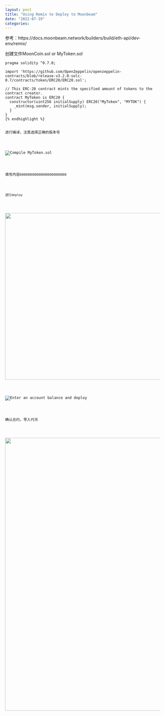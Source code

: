 ```yaml
---
layout: post
title: "Using Remix to Deploy to Moonbeam"
date: "2022-07-19"
categories: 
---
```

<p>参考：https://docs.moonbeam.network/builders/build/eth-api/dev-env/remix/</p>

<p>创建文件MoonCoin.sol or MyToken.sol</p>

<pre id="__code_0">
<code tabindex="0"><span class="k">pragma solidity</span><span class="w"> </span><span class="o">^</span><span class="k">0.7.0</span><span class="p">;</span>

<span class="kt">import</span><span class="w"> </span><span class="s1">&#39;https://github.com/OpenZeppelin/openzeppelin-contracts/blob/release-v3.2.0-solc-0.7/contracts/token/ERC20/ERC20.sol&#39;</span><span class="p">;</span>

<span class="c1">// This ERC-20 contract mints the specified amount of tokens to the contract creator.</span>
<span class="k">contract</span><span class="w"> </span><span class="ni">MyToken</span><span class="w"> </span><span class="kt">is</span><span class="w"> </span>ERC20<span class="w"> </span><span class="p">{</span>
<span class="w">  </span><span class="kt">constructor</span><span class="p">(</span><span class="kt">uint256</span><span class="w"> </span><span class="nv">initialSupply</span><span class="p">)</span><span class="w"> </span>ERC20<span class="p">(</span><span class="s2">&quot;MyToken&quot;</span><span class="p">,</span><span class="w"> </span><span class="s2">&quot;MYTOK&quot;</span><span class="p">)</span><span class="w"> </span><span class="p">{</span>
<span class="w">    </span>_mint<span class="p">(</span><span class="k">msg.sender</span><span class="p">,</span><span class="w"> </span>initialSupply<span class="p">);</span>
<span class="w">  </span><span class="p">}</span>
<span class="p">}</span>
{% endhighlight %}

<p>进行编译，注意选择正确的版本号</p>

<p><img alt="Compile MyToken.sol" src="https://docs.moonbeam.network/images/builders/build/eth-api/dev-env/remix/using-remix-6.png" /></p>

<p>填写内容<code>8000000000000000000000000</code></p>

<p><code>进行deploy</code></p>

<p><img height="541" src="/uploads/ckeditor/pictures/110/image-20220719104203-1.png" width="1558" /></p>

<p><img alt="Enter an account balance and deploy" src="https://docs.moonbeam.network/images/builders/build/eth-api/dev-env/remix/using-remix-8.png" /></p>

<p>确认合约，导入代币</p>

<p><img height="886" src="/uploads/ckeditor/pictures/113/image-20220719104816-4.png" width="1006" /></p>

